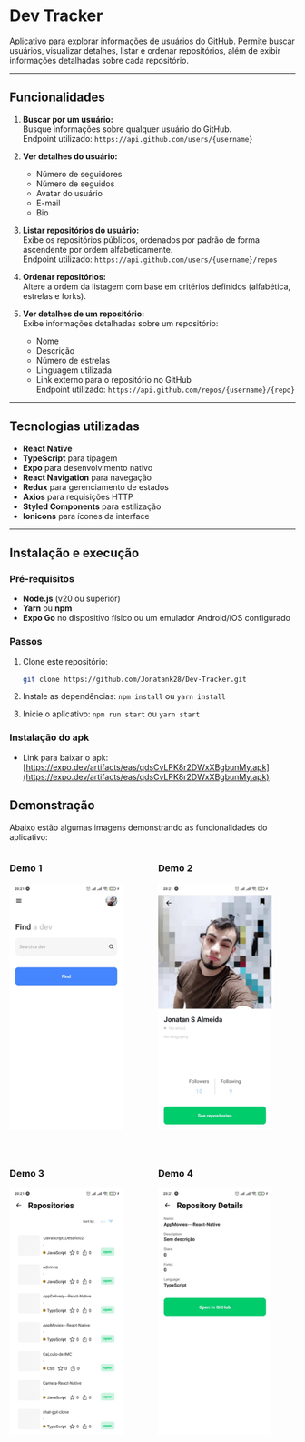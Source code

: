 # **Dev Tracker**

Aplicativo para explorar informações de usuários do GitHub. Permite buscar usuários, visualizar detalhes, listar e ordenar repositórios, além de exibir informações detalhadas sobre cada repositório.

---

## **Funcionalidades**

1. **Buscar por um usuário:**  
   Busque informações sobre qualquer usuário do GitHub.  
   Endpoint utilizado: `https://api.github.com/users/{username}`

2. **Ver detalhes do usuário:**

   - Número de seguidores
   - Número de seguidos
   - Avatar do usuário
   - E-mail
   - Bio

3. **Listar repositórios do usuário:**  
   Exibe os repositórios públicos, ordenados por padrão de forma ascendente por ordem alfabeticamente.  
   Endpoint utilizado: `https://api.github.com/users/{username}/repos`

4. **Ordenar repositórios:**  
   Altere a ordem da listagem com base em critérios definidos (alfabética, estrelas e forks).

5. **Ver detalhes de um repositório:**  
   Exibe informações detalhadas sobre um repositório:
   - Nome
   - Descrição
   - Número de estrelas
   - Linguagem utilizada
   - Link externo para o repositório no GitHub  
     Endpoint utilizado: `https://api.github.com/repos/{username}/{repo}`

---

## **Tecnologias utilizadas**

- **React Native**
- **TypeScript** para tipagem
- **Expo** para desenvolvimento nativo
- **React Navigation** para navegação
- **Redux** para gerenciamento de estados
- **Axios** para requisições HTTP
- **Styled Components** para estilização
- **Ionicons** para ícones da interface

---

## **Instalação e execução**

### **Pré-requisitos**

- **Node.js** (v20 ou superior)
- **Yarn** ou **npm**
- **Expo Go** no dispositivo físico ou um emulador Android/iOS configurado

### **Passos**

1. Clone este repositório:
   ```bash
   git clone https://github.com/Jonatank28/Dev-Tracker.git
   ```
2. Instale as dependências:
   `npm install` ou `yarn install`

3. Inicie o aplicativo:
   `npm run start` ou `yarn start`

### **Instalação do apk**

- Link para baixar o apk: [https://expo.dev/artifacts/eas/qdsCvLPK8r2DWxXBgbunMy.apk](https://expo.dev/artifacts/eas/qdsCvLPK8r2DWxXBgbunMy.apk)

## **Demonstração**

Abaixo estão algumas imagens demonstrando as funcionalidades do aplicativo:

<div style="display: flex; justify-content: center; flex-wrap: wrap; gap: 20px;">
  <div style="flex: 0 1 48%; margin-bottom: 20px;">
    <h3>Demo 1</h3>
    <img src="assets/images/demo1.jpeg" alt="Demo 1" style="width: 200px; height: auto;">
  </div>

  <div style="flex: 0 1 48%; margin-bottom: 20px;">
    <h3>Demo 2</h3>
    <img src="assets/images/demo2.jpeg" alt="Demo 2" style="width: 200px; height: auto;">
  </div>

  <div style="flex: 0 1 48%; margin-bottom: 20px;">
    <h3>Demo 3</h3>
    <img src="assets/images/demo3.jpeg" alt="Demo 3" style="width: 200px; height: auto;">
  </div>

  <div style="flex: 0 1 48%; margin-bottom: 20px;">
    <h3>Demo 4</h3>
    <img src="assets/images/demo4.jpeg" alt="Demo 4" style="width: 200px; height: auto;">
  </div>
</div>
